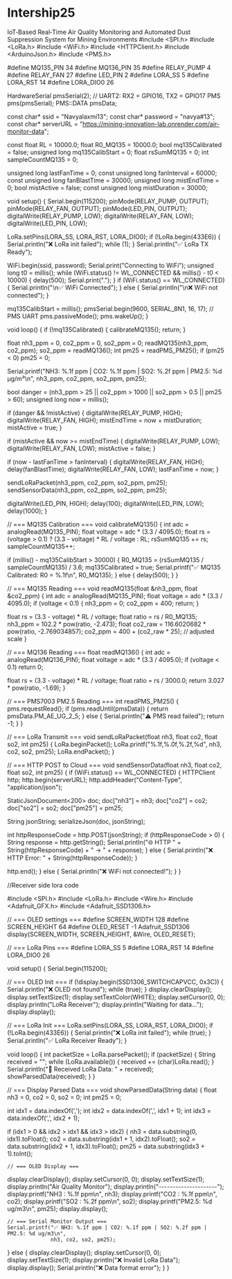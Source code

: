 # Intership25
IoT‑Based Real‑Time Air Quality Monitoring and Automated Dust Suppression System for Mining Environments
#include <SPI.h>
#include <LoRa.h>
#include <WiFi.h>
#include <HTTPClient.h>
#include <ArduinoJson.h>
#include <PMS.h>

#define MQ135_PIN   34
#define MQ136_PIN   35
#define RELAY_PUMP   4
#define RELAY_FAN   27
#define LED_PIN      2
#define LORA_SS      5
#define LORA_RST    14
#define LORA_DIO0   26

HardwareSerial pmsSerial(2); // UART2: RX2 = GPIO16, TX2 = GPIO17
PMS pms(pmsSerial);
PMS::DATA pmsData;

const char* ssid = "Navyalaxmi13";
const char* password = "navya#13";
const char* serverURL = "https://mining-innovation-lab.onrender.com/air-monitor-data";

const float RL = 10000.0;
float R0_MQ135 = 10000.0;
bool mq135Calibrated = false;
unsigned long mq135CalibStart = 0;
float rsSumMQ135 = 0;
int sampleCountMQ135 = 0;

unsigned long lastFanTime = 0;
const unsigned long fanInterval = 60000;
const unsigned long fanBlastTime = 30000;
unsigned long mistEndTime = 0;
bool mistActive = false;
const unsigned long mistDuration = 30000;

void setup() {
  Serial.begin(115200);
  pinMode(RELAY_PUMP, OUTPUT);
  pinMode(RELAY_FAN, OUTPUT);
  pinMode(LED_PIN, OUTPUT);
  digitalWrite(RELAY_PUMP, LOW);
  digitalWrite(RELAY_FAN, LOW);
  digitalWrite(LED_PIN, LOW);

  LoRa.setPins(LORA_SS, LORA_RST, LORA_DIO0);
  if (!LoRa.begin(433E6)) {
    Serial.println("❌ LoRa init failed");
    while (1);
  }
  Serial.println("✅ LoRa TX Ready");

  WiFi.begin(ssid, password);
  Serial.print("Connecting to WiFi");
  unsigned long t0 = millis();
  while (WiFi.status() != WL_CONNECTED && millis() - t0 < 10000) {
    delay(500);
    Serial.print(".");
  }
  if (WiFi.status() == WL_CONNECTED) {
    Serial.println("\n✅ WiFi Connected");
  } else {
    Serial.println("\n❌ WiFi not connected");
  }

  mq135CalibStart = millis();
  pmsSerial.begin(9600, SERIAL_8N1, 16, 17);  // PMS UART
  pms.passiveMode();
  pms.wakeUp();
}

void loop() {
  if (!mq135Calibrated) {
    calibrateMQ135();
    return;
  }

  float nh3_ppm = 0, co2_ppm = 0, so2_ppm = 0;
  readMQ135(nh3_ppm, co2_ppm);
  so2_ppm = readMQ136();
  int pm25 = readPMS_PM25();
  if (pm25 < 0) pm25 = 0;

  Serial.printf("NH3: %.1f ppm | CO2: %.1f ppm | SO2: %.2f ppm | PM2.5: %d µg/m³\n",
                nh3_ppm, co2_ppm, so2_ppm, pm25);

  bool danger = (nh3_ppm > 25 || co2_ppm > 1000 || so2_ppm > 0.5 || pm25 > 60);
  unsigned long now = millis();

  if (danger && !mistActive) {
    digitalWrite(RELAY_PUMP, HIGH);
    digitalWrite(RELAY_FAN, HIGH);
    mistEndTime = now + mistDuration;
    mistActive = true;
  }

  if (mistActive && now >= mistEndTime) {
    digitalWrite(RELAY_PUMP, LOW);
    digitalWrite(RELAY_FAN, LOW);
    mistActive = false;
  }

  if (now - lastFanTime > fanInterval) {
    digitalWrite(RELAY_FAN, HIGH);
    delay(fanBlastTime);
    digitalWrite(RELAY_FAN, LOW);
    lastFanTime = now;
  }

  sendLoRaPacket(nh3_ppm, co2_ppm, so2_ppm, pm25);
  sendSensorData(nh3_ppm, co2_ppm, so2_ppm, pm25);

  digitalWrite(LED_PIN, HIGH); delay(100); digitalWrite(LED_PIN, LOW);
  delay(1000);
}

// === MQ135 Calibration ===
void calibrateMQ135() {
  int adc = analogRead(MQ135_PIN);
  float voltage = adc * (3.3 / 4095.0);
  float rs = (voltage > 0.1) ? (3.3 - voltage) * RL / voltage : RL;
  rsSumMQ135 += rs;
  sampleCountMQ135++;

  if (millis() - mq135CalibStart > 30000) {
    R0_MQ135 = (rsSumMQ135 / sampleCountMQ135) / 3.6;
    mq135Calibrated = true;
    Serial.printf("✅ MQ135 Calibrated: R0 = %.1f\n", R0_MQ135);
  } else {
    delay(500);
  }
}

// === MQ135 Reading ===
void readMQ135(float &nh3_ppm, float &co2_ppm) {
  int adc = analogRead(MQ135_PIN);
  float voltage = adc * (3.3 / 4095.0);
  if (voltage < 0.1) {
    nh3_ppm = 0;
    co2_ppm = 400;
    return;
  }

  float rs = (3.3 - voltage) * RL / voltage;
  float ratio = rs / R0_MQ135;
  nh3_ppm = 102.2 * pow(ratio, -2.473);
  float co2_raw = 116.6020682 * pow(ratio, -2.769034857);
  co2_ppm = 400 + (co2_raw * 25); // adjusted scale
}

// === MQ136 Reading ===
float readMQ136() {
  int adc = analogRead(MQ136_PIN);
  float voltage = adc * (3.3 / 4095.0);
  if (voltage < 0.1) return 0;

  float rs = (3.3 - voltage) * RL / voltage;
  float ratio = rs / 3000.0;
  return 3.027 * pow(ratio, -1.69);
}

// === PMS7003 PM2.5 Reading ===
int readPMS_PM25() {
  pms.requestRead();
  if (pms.readUntil(pmsData)) {
    return pmsData.PM_AE_UG_2_5;
  } else {
    Serial.println("⚠️ PMS read failed");
    return -1;
  }
}

// === LoRa Transmit ===
void sendLoRaPacket(float nh3, float co2, float so2, int pm25) {
  LoRa.beginPacket();
  LoRa.printf("%.1f,%.0f,%.2f,%d", nh3, co2, so2, pm25);
  LoRa.endPacket();
}

// === HTTP POST to Cloud ===
void sendSensorData(float nh3, float co2, float so2, int pm25) {
  if (WiFi.status() == WL_CONNECTED) {
    HTTPClient http;
    http.begin(serverURL);
    http.addHeader("Content-Type", "application/json");

  StaticJsonDocument<200> doc;
    doc["nh3"] = nh3;
    doc["co2"] = co2;
    doc["so2"] = so2;
    doc["pm25"] = pm25;

  String jsonString;
    serializeJson(doc, jsonString);

  int httpResponseCode = http.POST(jsonString);
    if (httpResponseCode > 0) {
      String response = http.getString();
      Serial.println("🌐 HTTP " + String(httpResponseCode) + " → " + response);
    } else {
      Serial.println("❌ HTTP Error: " + String(httpResponseCode));
    }

   http.end();
  } else {
    Serial.println("❌ WiFi not connected!");
  }
}

//Receiver side lora code

#include <SPI.h>
#include <LoRa.h>
#include <Wire.h>
#include <Adafruit_GFX.h>
#include <Adafruit_SSD1306.h>

// === OLED settings ===
#define SCREEN_WIDTH 128
#define SCREEN_HEIGHT 64
#define OLED_RESET -1
Adafruit_SSD1306 display(SCREEN_WIDTH, SCREEN_HEIGHT, &Wire, OLED_RESET);

// === LoRa Pins ===
#define LORA_SS 5
#define LORA_RST 14
#define LORA_DIO0 26

void setup() {
  Serial.begin(115200);

  // === OLED Init ===
  if (!display.begin(SSD1306_SWITCHCAPVCC, 0x3C)) {
    Serial.println("❌ OLED not found");
    while (true);
  }
  display.clearDisplay();
  display.setTextSize(1);
  display.setTextColor(WHITE);
  display.setCursor(0, 0);
  display.println("LoRa Receiver");
  display.println("Waiting for data...");
  display.display();

  // === LoRa Init ===
  LoRa.setPins(LORA_SS, LORA_RST, LORA_DIO0);
  if (!LoRa.begin(433E6)) {
    Serial.println("❌ LoRa init failed");
    while (true);
  }
  Serial.println("✅ LoRa Receiver Ready");
}

void loop() {
  int packetSize = LoRa.parsePacket();
  if (packetSize) {
    String received = "";
    while (LoRa.available()) {
      received += (char)LoRa.read();
    }
    Serial.println("📩 Received LoRa Data: " + received);
    showParsedData(received);
  }
}

// === Display Parsed Data ===
void showParsedData(String data) {
  float nh3 = 0, co2 = 0, so2 = 0;
  int pm25 = 0;

  int idx1 = data.indexOf(',');
  int idx2 = data.indexOf(',', idx1 + 1);
  int idx3 = data.indexOf(',', idx2 + 1);

  if (idx1 > 0 && idx2 > idx1 && idx3 > idx2) {
    nh3 = data.substring(0, idx1).toFloat();
    co2 = data.substring(idx1 + 1, idx2).toFloat();
    so2 = data.substring(idx2 + 1, idx3).toFloat();
    pm25 = data.substring(idx3 + 1).toInt();

    // === OLED Display ===
  display.clearDisplay();
    display.setCursor(0, 0);
    display.setTextSize(1);
    display.println("Air Quality Monitor");
    display.println("---------------------");
    display.printf("NH3  : %.1f ppm\n", nh3);
    display.printf("CO2  : %.1f ppm\n", co2);
    display.printf("SO2  : %.2f ppm\n", so2);
    display.printf("PM2.5: %d ug/m3\n", pm25);
    display.display();

    // === Serial Monitor Output ===
    Serial.printf("✅ NH3: %.1f ppm | CO2: %.1f ppm | SO2: %.2f ppm | PM2.5: %d ug/m3\n",
                  nh3, co2, so2, pm25);
  } else {
    display.clearDisplay();
    display.setCursor(0, 0);
    display.setTextSize(1);
    display.println("❌ Invalid LoRa Data");
    display.display();
    Serial.println("❌ Data format error");
  }
}



